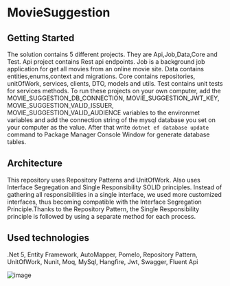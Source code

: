 # MovieSuggestion

## Getting Started
The solution contains 5 different projects. They are Api,Job,Data,Core and Test.
Api project contains Rest api endpoints.
Job is a background job application for get all movies from an online movie site.
Data contains entities,enums,context and migrations.
Core contains repositories, unitOfWork, services, clients, DTO, models and utils.
Test contains unit tests for services methods.
To run these projects on your own computer, add the MOVIE_SUGGESTION_DB_CONNECTION, MOVIE_SUGGESTION_JWT_KEY, 
MOVIE_SUGGESTION_VALID_ISSUER, MOVIE_SUGGESTION_VALID_AUDIENCE variables to the environmet variables and add 
the connection string of the mysql database you set on your computer as the value. 
After that write  `dotnet ef database update` command to Package Manager Console Window for generate database tables.

## Architecture
This repository uses Repository Patterns and UnitOfWork. Also uses Interface Segregation and Single Responsibility SOLID principles.
Instead of gathering all responsibilities in a single interface, we used more customized interfaces, 
thus becoming compatible with the Interface Segregation Principle.Thanks to the Repository Pattern, the Single Responsibility 
principle is followed by using a separate method for each process.

## Used technologies
.Net 5, Entity Framework, AutoMapper, Pomelo, Repository Pattern, UnitOfWork, Nunit, Moq, MySql, Hangfire, Jwt, Swagger, Fluent Api


![image](https://user-images.githubusercontent.com/20662989/172023633-ff737813-5944-425c-bd7e-0397e89f819c.png)
